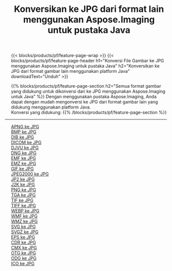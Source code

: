 ﻿---
title: Konversikan ke JPG dari format lain menggunakan Aspose.Imaging untuk pustaka Java 
weight: 3920
url: /id/java/conversion/to/jpg 
lang: id
langdirlevel: 2
locales: zh-hans,ja,it,ru,de,es,fr,nl,id,lt,pl,pt,vi,tr,ko,zh-hant,ar,hi,th,sv,cs,uk,he
description: Menggunakan Aspose.Imaging Anda dapat mengonversi ke JPG dari format lain menggunakan Java
---

{{< blocks/products/pf/feature-page-wrap >}}
{{< blocks/products/pf/feature-page-header h1="Konversi File Gambar ke JPG menggunakan Aspose.Imaging untuk pustaka Java" h2="Konversikan ke JPG dari format gambar lain menggunakan platform Java" downloadText="Unduh" >}}


{{% blocks/products/pf/feature-page-section  h2="Semua format gambar yang didukung untuk dikonversi dari ke JPG menggunakan Aspose.Imaging untuk Java" %}}
Dengan menggunakan pustaka Aspose.Imaging, Anda dapat dengan mudah mengonversi ke JPG dari format gambar lain yang didukung menggunakan platform Java.
<br/>
Konversi yang didukung:
{{% /blocks/products/pf/feature-page-section %}}
<div class="container-fluid productfamilypage bg-gray">
    <div class="convertypes bg-gray agp-content section">
        <div class="container">
		<hr style="margin-left:-20px;"/>
		<div class="row other-converters">
		    <div class='col-md-2 other-converter remove-lp remove-rp'><a href="/imaging/id/java/conversion/apng-to-jpg" >APNG ke JPG</a></div>
<div class='col-md-2 other-converter remove-lp remove-rp'><a href="/imaging/id/java/conversion/bmp-to-jpg" >BMP ke JPG</a></div>
<div class='col-md-2 other-converter remove-lp remove-rp'><a href="/imaging/id/java/conversion/dib-to-jpg" >DIB ke JPG</a></div>
<div class='col-md-2 other-converter remove-lp remove-rp'><a href="/imaging/id/java/conversion/dicom-to-jpg" >DICOM ke JPG</a></div>
<div class='col-md-2 other-converter remove-lp remove-rp'><a href="/imaging/id/java/conversion/djvu-to-jpg" >DJVU ke JPG</a></div>
<div class='col-md-2 other-converter remove-lp remove-rp'><a href="/imaging/id/java/conversion/dng-to-jpg" >DNG ke JPG</a></div>
<div class='col-md-2 other-converter remove-lp remove-rp'><a href="/imaging/id/java/conversion/emf-to-jpg" >EMF ke JPG</a></div>
<div class='col-md-2 other-converter remove-lp remove-rp'><a href="/imaging/id/java/conversion/emz-to-jpg" >EMZ ke JPG</a></div>
<div class='col-md-2 other-converter remove-lp remove-rp'><a href="/imaging/id/java/conversion/gif-to-jpg" >GIF ke JPG</a></div>
<div class='col-md-2 other-converter remove-lp remove-rp'><a href="/imaging/id/java/conversion/jpeg2000-to-jpg" >JPEG2000 ke JPG</a></div>
<div class='col-md-2 other-converter remove-lp remove-rp'><a href="/imaging/id/java/conversion/jp2-to-jpg" >JP2 ke JPG</a></div>
<div class='col-md-2 other-converter remove-lp remove-rp'><a href="/imaging/id/java/conversion/j2k-to-jpg" >J2K ke JPG</a></div>
<div class='col-md-2 other-converter remove-lp remove-rp'><a href="/imaging/id/java/conversion/png-to-jpg" >PNG ke JPG</a></div>
<div class='col-md-2 other-converter remove-lp remove-rp'><a href="/imaging/id/java/conversion/tga-to-jpg" >TGA ke JPG</a></div>
<div class='col-md-2 other-converter remove-lp remove-rp'><a href="/imaging/id/java/conversion/tif-to-jpg" >TIF ke JPG</a></div>
<div class='col-md-2 other-converter remove-lp remove-rp'><a href="/imaging/id/java/conversion/tiff-to-jpg" >TIFF ke JPG</a></div>
<div class='col-md-2 other-converter remove-lp remove-rp'><a href="/imaging/id/java/conversion/webp-to-jpg" >WEBP ke JPG</a></div>
<div class='col-md-2 other-converter remove-lp remove-rp'><a href="/imaging/id/java/conversion/wmf-to-jpg" >WMF ke JPG</a></div>
<div class='col-md-2 other-converter remove-lp remove-rp'><a href="/imaging/id/java/conversion/wmz-to-jpg" >WMZ ke JPG</a></div>
<div class='col-md-2 other-converter remove-lp remove-rp'><a href="/imaging/id/java/conversion/svg-to-jpg" >SVG ke JPG</a></div>
<div class='col-md-2 other-converter remove-lp remove-rp'><a href="/imaging/id/java/conversion/svgz-to-jpg" >SVGZ ke JPG</a></div>
<div class='col-md-2 other-converter remove-lp remove-rp'><a href="/imaging/id/java/conversion/eps-to-jpg" >EPS ke JPG</a></div>
<div class='col-md-2 other-converter remove-lp remove-rp'><a href="/imaging/id/java/conversion/cdr-to-jpg" >CDR ke JPG</a></div>
<div class='col-md-2 other-converter remove-lp remove-rp'><a href="/imaging/id/java/conversion/cmx-to-jpg" >CMX ke JPG</a></div>
<div class='col-md-2 other-converter remove-lp remove-rp'><a href="/imaging/id/java/conversion/otg-to-jpg" >OTG ke JPG</a></div>
<div class='col-md-2 other-converter remove-lp remove-rp'><a href="/imaging/id/java/conversion/odg-to-jpg" >ODG ke JPG</a></div>
<div class='col-md-2 other-converter remove-lp remove-rp'><a href="/imaging/id/java/conversion/ico-to-jpg" >ICO ke JPG</a></div>
                </div>
        </div>
    </div>
</div>
<br/>

